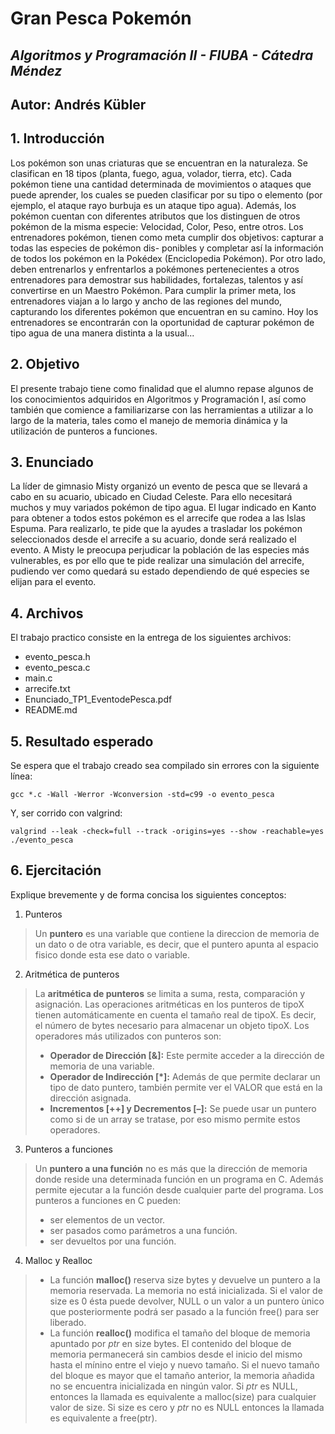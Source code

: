 # Gran Pesca Pokemón
## *Algoritmos y Programación II - FIUBA - Cátedra Méndez* 
## Autor: Andrés Kübler

## **1. Introducción**
Los pokémon son unas criaturas que se encuentran en la naturaleza. Se clasifican en 18 tipos (planta, fuego, agua,
volador, tierra, etc). Cada pokémon tiene una cantidad determinada de movimientos o ataques que puede aprender, los
cuales se pueden clasificar por su tipo o elemento (por ejemplo, el ataque rayo burbuja es un ataque tipo agua). Además,
los pokémon cuentan con diferentes atributos que los distinguen de otros pokémon de la misma especie: Velocidad, Color,
Peso, entre otros.
Los entrenadores pokémon, tienen como meta cumplir dos objetivos: capturar a todas las especies de pokémon dis-
ponibles y completar así la información de todos los pokémon en la Pokédex (Enciclopedia Pokémon). Por otro lado,
deben entrenarlos y enfrentarlos a pokémones pertenecientes a otros entrenadores para demostrar sus habilidades,
fortalezas, talentos y así convertirse en un Maestro Pokémon.
Para cumplir la primer meta, los entrenadores viajan a lo largo y ancho de las regiones del mundo, capturando los
diferentes pokémon que encuentran en su camino. Hoy los entrenadores se encontrarán con la oportunidad de capturar
pokémon de tipo agua de una manera distinta a la usual...
## **2. Objetivo**
El presente trabajo tiene como finalidad que el alumno repase algunos de los conocimientos adquiridos en Algoritmos y
Programación I, así como también que comience a familiarizarse con las herramientas a utilizar a lo largo de la materia,
tales como el manejo de memoria dinámica y la utilización de punteros a funciones.
## **3. Enunciado**
La líder de gimnasio Misty organizó un evento de pesca que se llevará a cabo en su acuario, ubicado en Ciudad Celeste.
Para ello necesitará muchos y muy variados pokémon de tipo agua. El lugar indicado en Kanto para obtener a todos
estos pokémon es el arrecife que rodea a las Islas Espuma.
Para realizarlo, te pide que la ayudes a trasladar los pokémon seleccionados desde el arrecife a su acuario, donde será
realizado el evento.
A Misty le preocupa perjudicar la población de las especies más vulnerables, es por ello que te pide realizar una simulación
del arrecife, pudiendo ver como quedará su estado dependiendo de qué especies se elijan para el evento.
## **4. Archivos**
El trabajo practico consiste en la entrega de los siguientes archivos:
- evento_pesca.h
- evento_pesca.c
- main.c
- arrecife.txt
- Enunciado_TP1_EventodePesca.pdf
- README.md
## **5. Resultado esperado**
Se espera que el trabajo creado sea compilado sin errores con la siguiente línea:
```
gcc *.c -Wall -Werror -Wconversion -std=c99 -o evento_pesca
```
Y, ser corrido con valgrind:
```
valgrind --leak -check=full --track -origins=yes --show -reachable=yes ./evento_pesca
```
## **6. Ejercitación**
Explique brevemente y de forma concisa los siguientes conceptos:
1. Punteros
> Un **puntero** es una variable que contiene la direccion de memoria de un dato o de otra variable, es decir, que el puntero apunta al espacio fisico donde esta ese dato o variable.
2. Aritmética de punteros
>La **aritmética de punteros** se limita a suma, resta, comparación y asignación. Las operaciones aritméticas en los punteros de tipoX tienen automáticamente en cuenta el tamaño real de tipoX. Es decir, el número de bytes necesario para almacenar un objeto tipoX. Los operadores más utilizados con punteros son:
>- **Operador de Dirección [&]:** Este permite acceder a la dirección de memoria de una variable.
>- **Operador de Indirección [*]:** Además de que permite declarar un tipo de dato puntero, también permite ver el VALOR que está en la dirección asignada.
>- **Incrementos [++] y Decrementos [–]:** Se puede usar un puntero como si de un array se tratase, por eso mismo permite estos operadores.
3. Punteros a funciones
>Un **puntero a una función** no es más que la dirección de memoria donde reside una determinada función en un programa en C. Además permite ejecutar a la función desde cualquier parte del programa. Los punteros a funciones en C pueden:
>- ser elementos de un vector.
>- ser pasados como parámetros a una función.
>- ser devueltos por una función.
4. Malloc y Realloc
>- La función **malloc()** reserva size bytes y devuelve un puntero a la memoria reservada. La memoria no está inicializada. Si el valor de size es 0 ésta puede devolver, NULL o un valor a un puntero ùnico que posteriormente podrá ser pasado a la función free() para ser liberado.
>- La función **realloc()** modifica el tamaño del bloque de memoria apuntado por *ptr* en size bytes. El contenido del bloque de memoria permanecerá sin cambios desde el inicio del mismo hasta el mínino entre el viejo y nuevo tamaño. Si el nuevo tamaño del bloque es mayor que el tamaño anterior, la memoria añadida no se encuentra inicializada en ningún valor. Si *ptr* es NULL, entonces la llamada es equivalente a malloc(size) para cualquier valor de size. Si size es cero y *ptr* no es NULL entonces la llamada es equivalente a free(ptr).
